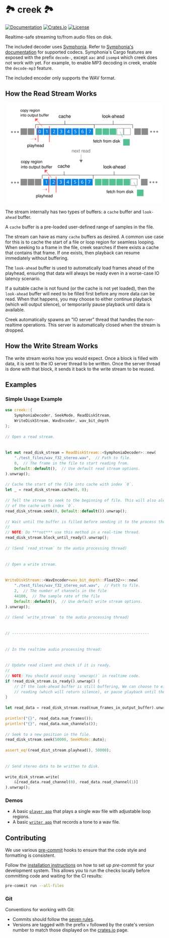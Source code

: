 # 🏞️ creek 🏞️

[![Documentation](https://docs.rs/creek/badge.svg)](https://docs.rs/creek)
[![Crates.io](https://img.shields.io/crates/v/creek.svg)](https://crates.io/crates/creek)
[![License](https://img.shields.io/crates/l/creek.svg)](https://github.com/RustyDAW/creek/blob/main/COPYRIGHT)

Realtime-safe streaming to/from audio files on disk.

The included decoder uses [Symphonia](https://github.com/pdeljanov/Symphonia). Refer to [Symphonia's documentation](https://docs.rs/symphonia/latest/symphonia/#support) for supported codecs. Symphonia's Cargo features are exposed with the prefix `decode-`, except `aac` and `isomp4` which creek does not work with yet. For example, to enable MP3 decoding in creek, enable the `decode-mp3` feature.

The included encoder only supports the WAV format.

## How the Read Stream Works

![how it works](how_it_works.svg)

The stream internally has two types of buffers: a `cache` buffer and `look-ahead` buffer.

A `cache` buffer is a pre-loaded user-defined range of samples in the file.

The stream can have as many `cache` buffers as desired. A common use case for this is to cache the start of a file or loop region for seamless looping. When seeking to a frame in the file, creek searches if there exists a cache that contains that frame. If one exists, then playback can resume immediately without buffering.

The `look-ahead` buffer is used to automatically load frames ahead of the playhead, ensuring that data will always be ready even in a worse-case IO latency scenario.

If a suitable cache is not found (or the cache is not yet loaded), then the `look-ahead` buffer will need to be filled first before any more data can be read. When that happens, you may choose to either continue playback (which will output silence), or temporarily pause playback until data is available.

Creek automatically spawns an "IO server" thread that handles the non-realtime operations. This server is automatically closed when the stream is dropped.

## How the Write Stream Works

The write stream works how you would expect. Once a block is filled with data, it is sent to the IO server thread to be written. Once the server thread is done with that block, it sends it back to the write stream to be reused.

## Examples

### Simple Usage Example

```rust
use creek::{
    SymphoniaDecoder, SeekMode, ReadDiskStream,
    WriteDiskStream, WavEncoder, wav_bit_depth
};

// Open a read stream.


let mut read_disk_stream = ReadDiskStream::<SymphoniaDecoder>::new(
    "./test_files/wav_f32_stereo.wav",  // Path to file.
    0,  // The frame in the file to start reading from.
    Default::default(),  // Use default read stream options.
).unwrap();

// Cache the start of the file into cache with index `0`.
let _ = read_disk_stream.cache(0, 0);

// Tell the stream to seek to the beginning of file. This will also alert the stream to the existence
// of the cache with index `0`.
read_disk_stream.seek(0, Default::default()).unwrap();

// Wait until the buffer is filled before sending it to the process thread.
//
// NOTE: Do ***not*** use this method in a real-time thread.
read_disk_stream.block_until_ready().unwrap();

// (Send `read_stream` to the audio processing thread)


// Open a write stream.


WriteDiskStream::<WavEncoder<wav_bit_depth::Float32>>::new(
    "./test_files/wav_f32_stereo_out.wav",  // Path to file.
    2,  // The number of channels in the file
    44100,  // The sample rate of the file
    Default::default(),  // Use default write stream options.
).unwrap();

// (Send `write_stream` to the audio processing thread)


// -------------------------------------------------------------


// In the realtime audio processing thread:


// Update read client and check if it is ready.
//
// NOTE: You should avoid using `unwrap()` in realtime code.
if !read_disk_stream.is_ready().unwrap() {
    // If the look-ahead buffer is still buffering, We can choose to either continue
    // reading (which will return silence), or pause playback until the buffer is filled.
}

let read_data = read_disk_stream.read(num_frames_in_output_buffer).unwrap();

println!("{}", read_data.num_frames());
println!("{}", read_data.num_channels());

// Seek to a new position in the file.
read_disk_stream.seek(50000, SeekMode::Auto};

assert_eq!(read_dist_stream.playhead(), 50000);


// Send stereo data to be written to disk.

write_disk_stream.write(
    &[read_data.read_channel(0), read_data.read_channel(1)]
).unwrap();
```

### Demos

- A basic [`player app`] that plays a single wav file with adjustable loop regions.
- A basic [`writer app`] that records a tone to a wav file.

[`player app`]: https://github.com/MeadowlarkDAW/creek/tree/main/demos/player
[`writer app`]: https://github.com/MeadowlarkDAW/creek/tree/main/demos/writer

## Contributing

We use various [pre-commit](https://pre-commit.com) hooks to ensure that the code style and formatting
is consistent.

Follow the [installation instructions](https://pre-commit.com/#install) on how to set up _pre-commit_ for your development system. This allows you to run the checks locally before committing code
and waiting for the CI results:

```sh
pre-commit run --all-files
```

### Git

Conventions for working with Git:

- Commits should follow the [seven rules](https://cbea.ms/git-commit/#seven-rules).
- Versions are tagged with the prefix `v` followed by the crate's version number to match those displayed on the [crates.io](https://crates.io/crates/creek) page.
